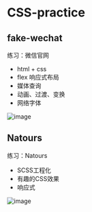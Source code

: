 # CSS-practice

## fake-wechat

练习：微信官网

- html + css
- flex 响应式布局
- 媒体查询
- 动画、过渡、变换
- 网络字体

![image](https://github.com/user-attachments/assets/de7ece12-f4a1-4332-a097-eaf9e0af65ae)

## Natours

练习：Natours

- SCSS工程化
- 有趣的CSS效果
- 响应式

![image](https://github.com/user-attachments/assets/722c44d0-4bd3-4e58-a89c-66ba9ebc9f5e)
